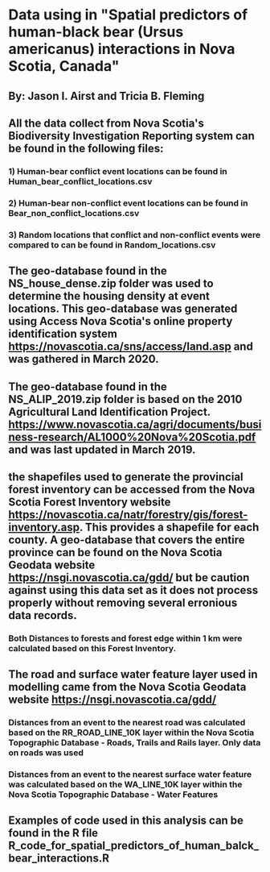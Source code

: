 # Data using in "Spatial predictors of human-black bear (Ursus americanus) interactions in Nova Scotia, Canada" 
## By: Jason I. Airst and Tricia B. Fleming

## All the data collect from Nova Scotia's Biodiversity Investigation Reporting system can be found in the following files:
### 1) Human-bear conflict event locations can be found in Human_bear_conflict_locations.csv
### 2) Human-bear non-conflict event locations can be found in Bear_non_conflict_locations.csv
### 3) Random locations that conflict and non-conflict events were compared to can be found in Random_locations.csv

## The geo-database found in the NS_house_dense.zip folder was used to determine the housing density at event locations. This geo-database was generated using Access Nova Scotia's online property identification system https://novascotia.ca/sns/access/land.asp and was gathered in March 2020.

## The geo-database found in the NS_ALIP_2019.zip folder is based on the 2010 Agricultural Land Identification Project. https://www.novascotia.ca/agri/documents/business-research/AL1000%20Nova%20Scotia.pdf and was last updated in March 2019. 

## the shapefiles used to generate the provincial forest inventory can  be  accessed from the Nova Scotia Forest Inventory website https://novascotia.ca/natr/forestry/gis/forest-inventory.asp. This provides a shapefile for each county. A geo-database that covers the entire province can be found on the Nova Scotia Geodata website https://nsgi.novascotia.ca/gdd/ but be caution against using this data set as it does not process properly without removing several erronious data records.
### Both Distances to forests and forest edge within 1 km were calculated based on this Forest Inventory. 

## The road and surface water feature layer used in modelling came from the Nova Scotia Geodata website https://nsgi.novascotia.ca/gdd/
### Distances from an event to the nearest road was calculated based on the RR_ROAD_LINE_10K layer within the Nova Scotia Topographic Database - Roads, Trails and Rails layer. Only data on roads was used 
### Distances from an event to the nearest surface water feature was calculated based on  the WA_LINE_10K layer within the Nova Scotia Topographic Database - Water Features

## Examples of code used in this analysis can be found in the R file R_code_for_spatial_predictors_of_human_balck_bear_interactions.R
